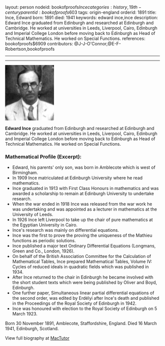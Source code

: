 layout: person
nodeid: bookofproofs$Ince
categories: history,19th-century
parentid: bookofproofs$603
tags: origin-england
orderid: 1891
title: Ince, Edward
born: 1891
died: 1941
keywords: edward ince,ince
description: Edward Ince graduated from Edinburgh and researched at Edinburgh and Cambridge. He worked at universities in Leeds, Liverpool, Cairo, Edinburgh and Imperial College London before moving back to Edinburgh as Head of Technical Mathematics. He worked on Special Functions.
references: bookofproofs$6909
contributors: @J-J-O'Connor,@E-F-Robertson,bookofproofs

---



---

![Ince.jpg](https://github.com/bookofproofs/bookofproofs.github.io/blob/main/_sources/_assets/images/portraits/Ince.jpg?raw=true)

**Edward Ince** graduated from Edinburgh and researched at Edinburgh and Cambridge. He worked at universities in Leeds, Liverpool, Cairo, Edinburgh and Imperial College London before moving back to Edinburgh as Head of Technical Mathematics. He worked on Special Functions.

### Mathematical Profile (Excerpt):
* Edward, his parents' only son, was born in Amblecote which is west of Birmingham.
* In 1909 Ince matriculated at Edinburgh University where he read mathematics.
* Ince graduated in 1913 with First Class Honours in mathematics and was awarded a scholarship to remain at Edinburgh University to undertake research.
* When the war ended in 1918 Ince was released from the war work he was undertaking and was appointed as a lecturer in mathematics at the University of Leeds.
* In 1926 Ince left Liverpool to take up the chair of pure mathematics at the Egyptian University in Cairo.
* Ince's research was mainly on differential equations.
* Ince was the first to prove the proving the uniqueness of the Mathieu functions as periodic solutions.
* Ince published a major text Ordinary Differential Equations (Longmans, Green and Co., London, 1926).
* On behalf of the British Association Committee for the Calculation of Mathematical Tables, Ince prepared Mathematical Tables, Volume IV: Cycles of reduced ideals in quadratic fields  which was published in 1934.
* After Ince returned to the chair in Edinburgh he became involved with the short student texts which were being published by Oliver and Boyd, Edinburgh.
* One further paper, Simultaneous linear partial differential equations of the second order, was edited by Erdélyi after Ince's death and published in the Proceedings of the Royal Society of Edinburgh  in 1942.
* Ince was honoured with election to the Royal Society of Edinburgh on 5 March 1923.

Born 30 November 1891, Amblecote, Staffordshire, England. Died 16 March 1941, Edinburgh, Scotland.

View full biography at [MacTutor](https://mathshistory.st-andrews.ac.uk/Biographies/Ince/)
